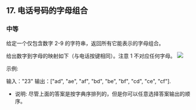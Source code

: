 ## 17. 电话号码的字母组合
### 中等
给定一个仅包含数字 2-9 的字符串，返回所有它能表示的字母组合。

给出数字到字母的映射如下（与电话按键相同）。注意 1 不对应任何字母。
<img src="https://assets.leetcode-cn.com/aliyun-lc-upload/original_images/17_telephone_keypad.png"/>



示例:

输入："23"
输出：["ad", "ae", "af", "bd", "be", "bf", "cd", "ce", "cf"].
- 说明:
尽管上面的答案是按字典序排列的，但是你可以任意选择答案输出的顺序。
